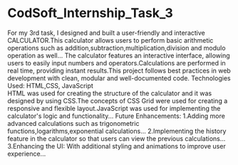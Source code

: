 # CodSoft_Internship_Task_3
For my 3rd task, I designed and built a user-friendly and interactive CALCULATOR.This calculator allows users to perform basic arithmetic operations such as addition,subtraction,multiplication,division and modulo operation as well...
The calculator features an interactive interface, allowing users to easily input numbers and operators.Calculations are performed in real time, providing instant results.This project follows best practices in web development with clean, modular and well-documented code.
Technologies Used: HTML,CSS, JavaScript   
HTML was used for creating the structure of the calculator and it was designed by using CSS.The concepts of CSS Grid were used for creating a responsive and flexible layout.JavaScript was used for implementing the calculator's logic and functionality...
Future Enhancements: 1.Adding more advanced calculations such as trigonometric functions,logarithms,exponential calculations...   2.Implementing the history feature in the calculator so that users can view the previous calculations...   3.Enhancing the UI: With additional styling and animations to improve user experience...
